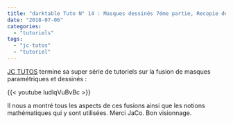 ```yaml
---
title: "darktable Tuto N° 14 : Masques dessinés 7éme partie, Recopie de masques"
date: "2018-07-06"
categories: 
  - "tutoriels"
tags: 
  - "jc-tutos"
  - "tutoriel"
---
```


[JC TUTOS](https://www.youtube.com/channel/UChkmJoz4r375C6F2eym99YQ) termine sa super série de tutoriels sur la fusion de masques paramétriques et dessinés : 

{{< youtube ludlqVuBvBc >}}

Il nous a montré tous les aspects de ces fusions ainsi que les notions mathématiques qui y sont utilisées. Merci JaCo. Bon visionnage.
